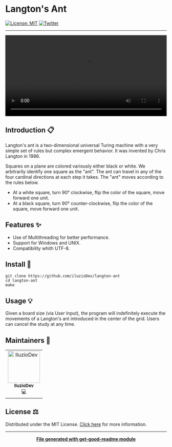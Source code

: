 # Langton's Ant

[![License: MIT](https://img.shields.io/badge/License-MIT-yellow.svg)](https://opensource.org/licenses/MIT)
[![Twitter](https://img.shields.io/twitter/follow/luctstt.svg?label=Follow&style=social)](https://twitter.com/iluzioDev)

---

<video width="100%" controls="controls" src="https://user-images.githubusercontent.com/45295283/197367303-6d8bdd8f-50ec-436d-9a3e-30e88560c219.mp4">Your browser does not support the HTML5 Video element.</video>



## Introduction 📋

Langton's ant is a two-dimensional universal Turing machine with a very simple set of rules but complex emergent behavior. It was invented by Chris Langton in 1986.

Squares on a plane are colored variously either black or white. We arbitrarily identify one square as the "ant". The ant can travel in any of the four cardinal directions at each step it takes. The "ant" moves according to the rules below.

- At a white square, turn 90° clockwise, flip the color of the square, move forward one unit.
- At a black square, turn 90° counter-clockwise, flip the color of the square, move forward one unit.

## Features ✨

* Use of Multithreading for better performance.
* Support for Windows and UNIX.
* Compatibility whith UTF-8.

## Install 🔧

```
git clone https://github.com/iluzioDev/langton-ant
cd langton-ant
make
```

## Usage 💡

Given a board size (via User Input), the program will indefinitely execute the movements of a Langton's ant introduced in the center of the grid. Users can cancel the study at any time.

## Maintainers 👷

<table>
  <tr>
    <td align="center"><a href="https://github.com/iluzioDev"><img src="https://avatars.githubusercontent.com/u/45295283?v=4" width="100px;" alt="IluzioDev"/><br /><sub><b>IluzioDev</b></sub></a><br />💻</td>
  </tr>
</table>

## License ⚖️

Distributed under the MIT License. [Click here](LICENSE.md) for more information.

---
<div align="center">
	<b>
		<a href="https://www.npmjs.com/package/get-good-readme">File generated with get-good-readme module</a>
	</b>
</div>
